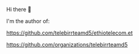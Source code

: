 Hi there 👋


I'm the author of:

https://github.com/telebirrteamd5/ethiotelecom.et 

https://github.com/organizations/telebirrteamd5
